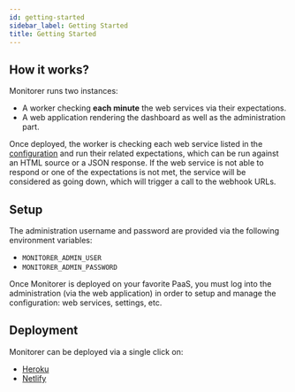 ```yaml
---
id: getting-started
sidebar_label: Getting Started
title: Getting Started
---
```


## How it works?

Monitorer runs two instances:

- A worker checking **each minute** the web services via their expectations.
- A web application rendering the dashboard as well as the administration part.

Once deployed, the worker is checking each web service listed in the
[configuration](configuration.md) and run their related expectations, which can be run against an
HTML source or a JSON response. If the web service is not able to respond or one of the expectations
is not met, the service will be considered as going down, which will trigger a call to the webhook
URLs.

## Setup

The administration username and password are provided via the following environment variables:

- `MONITORER_ADMIN_USER`
- `MONITORER_ADMIN_PASSWORD`

Once Monitorer is deployed on your favorite PaaS, you must log into the administration (via the web
application) in order to setup and manage the configuration: web services, settings, etc.

## Deployment

Monitorer can be deployed via a single click on:

- [Heroku](heroku.md)
- [Netlify](netlify.md)
